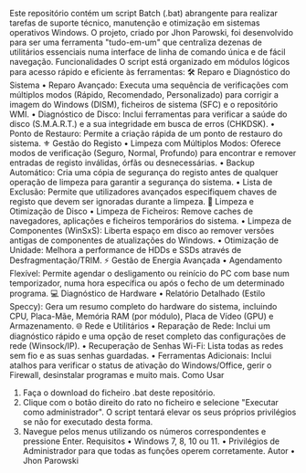 Este repositório contém um script Batch (.bat) abrangente para realizar tarefas de suporte técnico, manutenção e otimização em sistemas operativos Windows. O projeto, criado por Jhon Parowski, foi desenvolvido para ser uma ferramenta "tudo-em-um" que centraliza dezenas de utilitários essenciais numa interface de linha de comando única e de fácil navegação.
Funcionalidades
O script está organizado em módulos lógicos para acesso rápido e eficiente às ferramentas:
🛠️ Reparo e Diagnóstico do Sistema
• Reparo Avançado: Executa uma sequência de verificações com múltiplos modos (Rápido, Recomendado, Personalizado) para corrigir a imagem do Windows (DISM), ficheiros de sistema (SFC) e o repositório WMI.
• Diagnóstico de Disco: Inclui ferramentas para verificar a saúde do disco (S.M.A.R.T.) e a sua integridade em busca de erros (CHKDSK).
• Ponto de Restauro: Permite a criação rápida de um ponto de restauro do sistema.
⚜️ Gestão do Registo
• Limpeza com Múltiplos Modos: Oferece modos de verificação (Seguro, Normal, Profundo) para encontrar e remover entradas de registo inválidas, órfãs ou desnecessárias.
• Backup Automático: Cria uma cópia de segurança do registo antes de qualquer operação de limpeza para garantir a segurança do sistema.
• Lista de Exclusão: Permite que utilizadores avançados especifiquem chaves de registo que devem ser ignoradas durante a limpeza.
🧹 Limpeza e Otimização de Disco
• Limpeza de Ficheiros: Remove caches de navegadores, aplicações e ficheiros temporários do sistema.
• Limpeza de Componentes (WinSxS): Liberta espaço em disco ao remover versões antigas de componentes de atualizações do Windows.
• Otimização de Unidade: Melhora a performance de HDDs e SSDs através de Desfragmentação/TRIM.
⚡ Gestão de Energia Avançada
• Agendamento Flexível: Permite agendar o desligamento ou reinício do PC com base num temporizador, numa hora específica ou após o fecho de um determinado programa.
💻 Diagnóstico de Hardware
• Relatório Detalhado (Estilo Speccy): Gera um resumo completo do hardware do sistema, incluindo CPU, Placa-Mãe, Memória RAM (por módulo), Placa de Vídeo (GPU) e Armazenamento.
🌐 Rede e Utilitários
• Reparação de Rede: Inclui um diagnóstico rápido e uma opção de reset completo das configurações de rede (Winsock/IP).
• Recuperação de Senhas Wi-Fi: Lista todas as redes sem fio e as suas senhas guardadas.
• Ferramentas Adicionais: Inclui atalhos para verificar o status de ativação do Windows/Office, gerir o Firewall, desinstalar programas e muito mais.
Como Usar
1. Faça o download do ficheiro .bat deste repositório.
2. Clique com o botão direito do rato no ficheiro e selecione "Executar como administrador". O script tentará elevar os seus próprios privilégios se não for executado desta forma.
3. Navegue pelos menus utilizando os números correspondentes e pressione Enter.
Requisitos
• Windows 7, 8, 10 ou 11.
• Privilégios de Administrador para que todas as funções operem corretamente.
Autor
• Jhon Parowski

